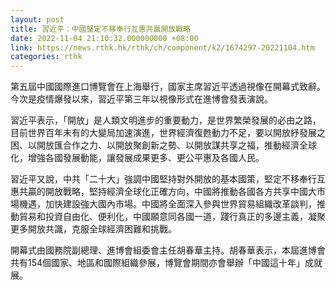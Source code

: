 ```yaml
---
layout: post
title: 習近平：中國堅定不移奉行互惠共贏開放戰略
date: 2022-11-04 21:10:32.000000000 +08:00
link: https://news.rthk.hk/rthk/ch/component/k2/1674297-20221104.htm
categories: rthk
---
```


第五屆中國國際進口博覽會在上海舉行，國家主席習近平透過視像在開幕式致辭。今次是疫情爆發以來，習近平第三年以視像形式在進博會發表演說。

習近平表示，「開放」是人類文明進步的重要動力，是世界繁榮發展的必由之路，目前世界百年未有的大變局加速演進，世界經濟復甦動力不足，要以開放紓發展之困、以開放匯合作之力、以開放聚創新之勢、以開放謀共享之福，推動經濟全球化，增強各國發展動能，讓發展成果更多、更公平惠及各國人民。 

習近平又說，中共「二十大」強調中國堅持對外開放的基本國策，堅定不移奉行互惠共贏的開放戰略，堅持經濟全球化正確方向，中國將推動各國各方共享中國大市場機遇，加快建設強大國內市場。中國將全面深入參與世界貿易組織改革談判，推動貿易和投資自由化、便利化，中國願意同各國一道，踐行真正的多邊主義，凝聚更多開放共識，克服全球經濟困難和挑戰。

開幕式由國務院副總理、進博會組委會主任胡春華主持。胡春華表示，本屆進博會共有154個國家、地區和國際組織參展，博覽會期間亦會舉辦「中國這十年」成就展。

